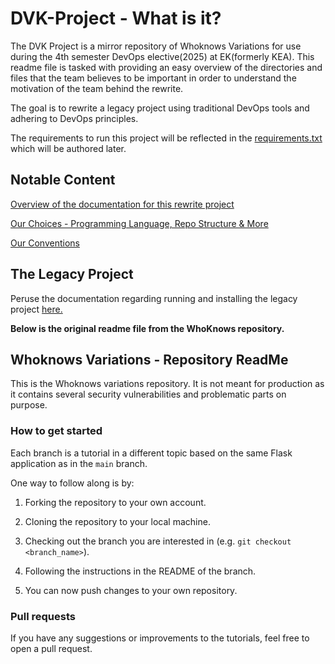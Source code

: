 # DVK-Project - What is it?
The DVK Project is a mirror repository of Whoknows Variations for use during the 4th semester DevOps elective(2025) at EK(formerly KEA). This readme file is tasked with providing an easy overview of the directories and files that the team believes to be important in order to understand the motivation of the team behind the rewrite.

The goal is to rewrite a legacy project using traditional DevOps tools and adhering to DevOps principles.

The requirements to run this project will be reflected in the [requirements.txt](path/to/requirements.txt) which will be authored later.


## Notable Content
[Overview of the documentation for this rewrite project](/documentation/)

[Our Choices - Programming Language, Repo Structure & More](/documentation/our_choices.md)

[Our Conventions](/documentation/our_conventions.md)

## The Legacy Project
Peruse the documentation regarding running and installing the legacy project [here.](documentation\legacy_codebase\README.md)


**Below is the original readme file from the WhoKnows repository.**
## Whoknows Variations - Repository ReadMe

This is the Whoknows variations repository. It is not meant for production as it contains several security vulnerabilities and problematic parts on purpose. 

### How to get started

Each branch is a tutorial in a different topic based on the same Flask application as in the `main` branch. 

One way to follow along is by:

1. Forking the repository to your own account.

2. Cloning the repository to your local machine.

3. Checking out the branch you are interested in (e.g. `git checkout <branch_name>`).

4. Following the instructions in the README of the branch.

5. You can now push changes to your own repository. 

### Pull requests

If you have any suggestions or improvements to the tutorials, feel free to open a pull request.


